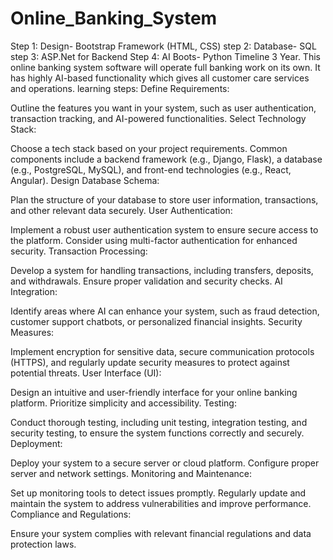 # Online_Banking_System
Step 1: Design- Bootstrap Framework (HTML, CSS)
step 2: Database- SQL
step 3: ASP.Net for Backend 
Step 4: AI Boots- Python 
Timeline 3 Year. 
This online banking system software will operate full banking work on its own. It has highly AI-based functionality which gives all customer care services and operations.
learning steps:
Define Requirements:

Outline the features you want in your system, such as user authentication, transaction tracking, and AI-powered functionalities.
Select Technology Stack:

Choose a tech stack based on your project requirements. Common components include a backend framework (e.g., Django, Flask), a database (e.g., PostgreSQL, MySQL), and front-end technologies (e.g., React, Angular).
Design Database Schema:

Plan the structure of your database to store user information, transactions, and other relevant data securely.
User Authentication:

Implement a robust user authentication system to ensure secure access to the platform. Consider using multi-factor authentication for enhanced security.
Transaction Processing:

Develop a system for handling transactions, including transfers, deposits, and withdrawals. Ensure proper validation and security checks.
AI Integration:

Identify areas where AI can enhance your system, such as fraud detection, customer support chatbots, or personalized financial insights.
Security Measures:

Implement encryption for sensitive data, secure communication protocols (HTTPS), and regularly update security measures to protect against potential threats.
User Interface (UI):

Design an intuitive and user-friendly interface for your online banking platform. Prioritize simplicity and accessibility.
Testing:

Conduct thorough testing, including unit testing, integration testing, and security testing, to ensure the system functions correctly and securely.
Deployment:

Deploy your system to a secure server or cloud platform. Configure proper server and network settings.
Monitoring and Maintenance:

Set up monitoring tools to detect issues promptly. Regularly update and maintain the system to address vulnerabilities and improve performance.
Compliance and Regulations:

Ensure your system complies with relevant financial regulations and data protection laws.
